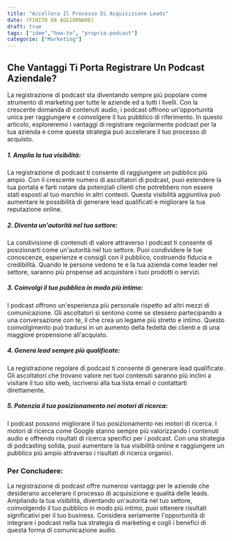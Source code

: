 ```yaml
---
title: "Accellera Il Processo Di Acquisizione Leads"
date: (FINITO DA AGGIORNARE)
draft: true
tags: ["idee","how-to", "proprio-podcast"]
categorie: ["Marketing"]
---
```


## Che Vantaggi Ti Porta Registrare Un Podcast Aziendale?

La registrazione di podcast sta diventando sempre più popolare come strumento di marketing per tutte le aziende ed a tutti i livelli. 
Con la crescente domanda di contenuti audio, i podcast offrono un'opportunità unica per raggiungere e coinvolgere il tuo pubblico di riferimento. 
In questo articolo, esploreremo i vantaggi di registrare regolarmente podcast per la tua azienda e come questa strategia può accelerare il tuo processo di acquisto.

##### 1.  Amplia la tua visibilità:
La registrazione di podcast ti consente di raggiungere un pubblico più ampio. Con il crescente numero di ascoltatori di podcast, puoi estendere la tua portata e farti notare da potenziali clienti che potrebbero non essere stati esposti al tuo marchio in altri contesti. Questa visibilità aggiuntiva può aumentare le possibilità di generare lead qualificati e migliorare la tua reputazione online.

##### 2.  Diventa un'autorità nel tuo settore:
La condivisione di contenuti di valore attraverso i podcast ti consente di posizionarti come un'autorità nel tuo settore. Puoi condividere le tue conoscenze, esperienze e consigli con il pubblico, costruendo fiducia e credibilità. Quando le persone vedono te e la tua azienda come leader nel settore, saranno più propense ad acquistare i tuoi prodotti o servizi.

##### 3.  Coinvolgi il tuo pubblico in modo più intimo:
I podcast offrono un'esperienza più personale rispetto ad altri mezzi di comunicazione. Gli ascoltatori si sentono come se stessero partecipando a una conversazione con te, il che crea un legame più stretto e intimo. Questo coinvolgimento può tradursi in un aumento della fedeltà dei clienti e di una maggiore propensione all'acquisto.

##### 4.  Genera lead sempre più qualificate:
La registrazione regolare di podcast ti consente di generare lead qualificate. Gli ascoltatori che trovano valore nei tuoi contenuti saranno più inclini a visitare il tuo sito web, iscriversi alla tua lista email o contattarti direttamente.

##### 5.  Potenzia il tuo posizionamento nei motori di ricerca:

I podcast possono migliorare il tuo posizionamento nei motori di ricerca. I motori di ricerca come Google stanno sempre più valorizzando i contenuti audio e offrendo risultati di ricerca specifici per i podcast. Con  una strategia di podcasting solida, puoi aumentare la tua visibilità online e raggiungere un pubblico più ampio attraverso i risultati di ricerca organici.

### Per Concludere:
La registrazione di podcast offre numerosi vantaggi per le aziende che desiderano accelerare il processo di acquisizione e qualità delle leads. Ampliando la tua visibilità, diventando un'autorità nel tuo settore, coinvolgendo il tuo pubblico in modo più intimo, puoi ottenere risultati significativi per il tuo business. Considera seriamente l'opportunità di integrare i podcast nella tua strategia di marketing e cogli i benefici di questa forma di comunicazione audio.